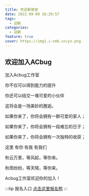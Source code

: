 ```yaml
---
title: 欢迎新朋友
date: 2022-09-09 16:29:57
tags:
  - 迎新
categories:
  - 迎新
feature: true
cover: https://img1.i-nmb.cn/yx.png
---
```


## 欢迎加入ACbug

加入Acbug工作室

你不仅可以得到能力的提升

你还可以结交一堆可爱的小伙伴

这将会是一场美妙的邂逅。

如果你来了，你将会拥有一群可爱的家人；

如果你来了，你将会拥有一段难忘的日子；

如果你来了，你将会拥有一次独特的收获；

这里 有你 有我 有我们

秋云万里，等风起，等你来。

秋雨纷纷，等天晴，等你来。

Acbug工作室欢迎你的加入！

:::tip 报名入口
[点击这里报名鸭](https://join.i-nmb.cn/#join)
:::
